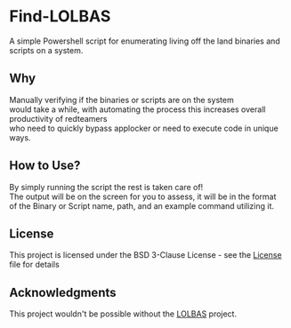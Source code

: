 # Find-LOLBAS

A simple Powershell script for enumerating living off the land binaries and scripts on a system.

## Why

Manually verifying if the binaries or scripts are on the system <br>
would take a while, with automating the process this increases overall productivity
of redteamers <br>
who need to quickly bypass applocker or need to execute code in unique ways.

## How to Use?

By simply running the script the rest is taken care of! <br>
The output will be on the screen for you to assess, it will be in the format <br>
of the Binary or Script name, path, and an example command utilizing it.

## License

This project is licensed under the BSD 3-Clause License -
see the [License](LICENSE) file for details

## Acknowledgments

This project wouldn't be possible without the [LOLBAS]((https://github.com/LOLBAS-Project/LOLBAS)) project. 

